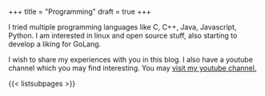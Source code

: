 +++
title = "Programming"
draft = true
+++

I tried multiple programming languages like C, C++, Java, Javascript, Python. I am interested in linux and open source stuff, also starting to develop a liking for GoLang.

I wish to share my experiences with you in this blog. I also have a youtube channel which you may find interesting. You may [visit my youtube channel.](https://www.youtube.com/channel/UCcTM2rFfJbXiqTqYL7ts8Ew)

{{< listsubpages >}}